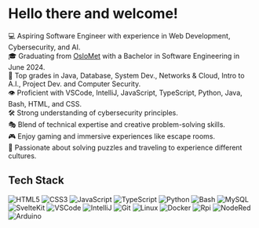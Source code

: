 # Hello there and welcome!

💻  Aspiring Software Engineer with experience in Web Development, Cybersecurity, and AI. <br/>
🎓  Graduating from [OsloMet](https://www.oslomet.no/studier/tkd/dataingenior) with a Bachelor in Software Engineering in June 2024. <br/>
🎲  Top grades in Java, Database, System Dev., Networks & Cloud, Intro to A.I., Project Dev. and Computer Security. <br/>
👁️  Proficient with VSCode, IntelliJ, JavaScript, TypeScript, Python, Java, Bash, HTML, and CSS. <br/>
🛠  Strong understanding of cybersecurity principles. <br/>
🎭  Blend of technical expertise and creative problem-solving skills. <br/>
🎮  Enjoy gaming and immersive experiences like escape rooms. <br/>
🚀  Passionate about solving puzzles and traveling to experience different cultures. <br/>

## Tech Stack
![HTML5](https://img.shields.io/badge/HTML5-E34F26.svg?style=for-the-badge&logo=HTML5&logoColor=white)
![CSS3](https://img.shields.io/badge/CSS3-1572B6.svg?style=for-the-badge&logo=CSS3&logoColor=white)
![JavaScript](https://img.shields.io/badge/JavaScript-F7DF1E.svg?style=for-the-badge&logo=JavaScript&logoColor=black)
![TypeScript](https://img.shields.io/badge/TypeScript-3178C6.svg?style=for-the-badge&logo=TypeScript&logoColor=white)
![Python](https://img.shields.io/badge/Python-3776AB.svg?style=for-the-badge&logo=Python&logoColor=white)
![Bash](https://img.shields.io/badge/GNU%20Bash-4EAA25.svg?style=for-the-badge&logo=GNU-Bash&logoColor=white)
![MySQL](https://img.shields.io/badge/MySQL-4479A1.svg?style=for-the-badge&logo=MySQL&logoColor=white)
![SvelteKit](https://img.shields.io/badge/Svelte-FF3E00.svg?style=for-the-badge&logo=Svelte&logoColor=white)
![VSCode](https://img.shields.io/badge/VSCode-0078D4?style=for-the-badge&logo=visual%20studio%20code&logoColor=white)
![IntelliJ](https://img.shields.io/badge/IntelliJ%20IDEA-000000.svg?style=for-the-badge&logo=IntelliJ-IDEA&logoColor=white)
![Git](https://img.shields.io/badge/Git-F05032.svg?style=for-the-badge&logo=Git&logoColor=white)
![Linux](https://img.shields.io/badge/Linux-FCC624.svg?style=for-the-badge&logo=Linux&logoColor=black)
![Docker](https://img.shields.io/badge/Docker-2496ED.svg?style=for-the-badge&logo=Docker&logoColor=white)
![Rpi](https://img.shields.io/badge/Raspberry%20Pi-A22846.svg?style=for-the-badge&logo=Raspberry-Pi&logoColor=white)
![NodeRed](https://img.shields.io/badge/NodeRED-8F0000.svg?style=for-the-badge&logo=Node-RED&logoColor=white)
![Arduino](https://img.shields.io/badge/Arduino-00878F.svg?style=for-the-badge&logo=Arduino&logoColor=white)
<!--
## Stats
[![Pholahl's GitHub stats](https://github-readme-stats.vercel.app/api?username=pholdahl&count_private=true&show_icons=true&theme=tokyonights&hide_rank=true)](https://github.com/anuraghazra/github-readme-stats)
-->


<!-- https://github.com/anuraghazra/github-readme-stats/blob/master/themes/README.md -->
<!--
**pholdahl/pholdahl** is a ✨ _special_ ✨ repository because its `README.md` (this file) appears on your GitHub profile.

Here are some ideas to get you started:

- 🔭 I’m currently working on ...
- 🌱 I’m currently learning ...
- 👯 I’m looking to collaborate on ...
- 🤔 I’m looking for help with ...
- 💬 Ask me about ...
- 📫 How to reach me: ...
- 😄 Pronouns: ...
- ⚡ Fun fact: ...
-->
